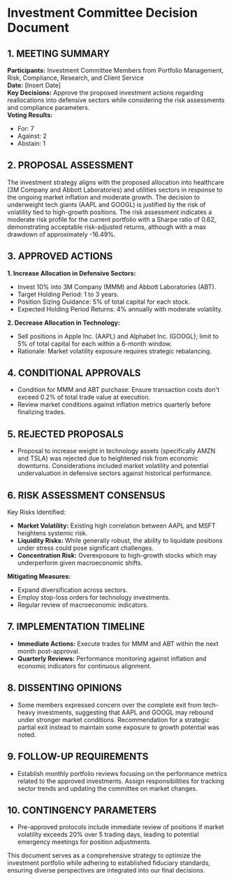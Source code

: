# Investment Committee Decision Document 

## 1. MEETING SUMMARY 
**Participants:** Investment Committee Members from Portfolio Management, Risk, Compliance, Research, and Client Service  
**Date:** [Insert Date]  
**Key Decisions:** Approve the proposed investment actions regarding reallocations into defensive sectors while considering the risk assessments and compliance parameters.  
**Voting Results:**  
- For: 7  
- Against: 2  
- Abstain: 1  

## 2. PROPOSAL ASSESSMENT 
The investment strategy aligns with the proposed allocation into healthcare (3M Company and Abbott Laboratories) and utilities sectors in response to the ongoing market inflation and moderate growth. The decision to underweight tech giants (AAPL and GOOGL) is justified by the risk of volatility tied to high-growth positions. The risk assessment indicates a moderate risk profile for the current portfolio with a Sharpe ratio of 0.62, demonstrating acceptable risk-adjusted returns, although with a max drawdown of approximately -16.49%. 

## 3. APPROVED ACTIONS 
**1. Increase Allocation in Defensive Sectors:**  
   - Invest 10% into 3M Company (MMM) and Abbott Laboratories (ABT).  
   - Target Holding Period: 1 to 3 years.  
   - Position Sizing Guidance: 5% of total capital for each stock.  
   - Expected Holding Period Returns: 4% annually with moderate volatility.  

**2. Decrease Allocation in Technology:**
   - Sell positions in Apple Inc. (AAPL) and Alphabet Inc. (GOOGL); limit to 5% of total capital for each within a 6-month window.
   - Rationale: Market volatility exposure requires strategic rebalancing.  

## 4. CONDITIONAL APPROVALS 
- Condition for MMM and ABT purchase: Ensure transaction costs don't exceed 0.2% of total trade value at execution.  
- Review market conditions against inflation metrics quarterly before finalizing trades.  

## 5. REJECTED PROPOSALS 
- Proposal to increase weight in technology assets (specifically AMZN and TSLA) was rejected due to heightened risk from economic downturns. Considerations included market volatility and potential undervaluation in defensive sectors against historical performance.

## 6. RISK ASSESSMENT CONSENSUS 
Key Risks Identified:  
- **Market Volatility:** Existing high correlation between AAPL and MSFT heightens systemic risk.  
- **Liquidity Risks:** While generally robust, the ability to liquidate positions under stress could pose significant challenges.  
- **Concentration Risk:** Overexposure to high-growth stocks which may underperform given macroeconomic shifts. 

**Mitigating Measures:**  
- Expand diversification across sectors.  
- Employ stop-loss orders for technology investments.  
- Regular review of macroeconomic indicators.

## 7. IMPLEMENTATION TIMELINE 
- **Immediate Actions:** Execute trades for MMM and ABT within the next month post-approval.  
- **Quarterly Reviews:** Performance monitoring against inflation and economic indicators for continuous alignment. 

## 8. DISSENTING OPINIONS 
- Some members expressed concern over the complete exit from tech-heavy investments, suggesting that AAPL and GOOGL may rebound under stronger market conditions. Recommendation for a strategic partial exit instead to maintain some exposure to growth potential was noted. 

## 9. FOLLOW-UP REQUIREMENTS 
- Establish monthly portfolio reviews focusing on the performance metrics related to the approved investments. Assign responsibilities for tracking sector trends and updating the committee on market changes.  

## 10. CONTINGENCY PARAMETERS 
- Pre-approved protocols include immediate review of positions if market volatility exceeds 20% over 5 trading days, leading to potential emergency meetings for position adjustments. 

This document serves as a comprehensive strategy to optimize the investment portfolio while adhering to established fiduciary standards, ensuring diverse perspectives are integrated into our final decisions.